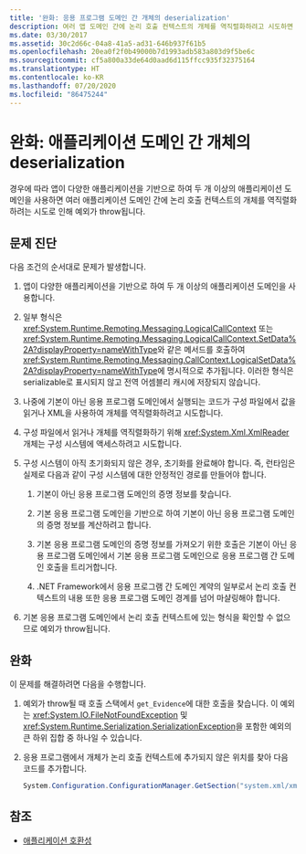```yaml
---
title: '완화: 응용 프로그램 도메인 간 개체의 deserialization'
description: 여러 앱 도메인 간에 논리 호출 컨텍스트의 개체를 역직렬화하려고 시도하면 예외가 throw되는 문제를 진단하고 완화하는 방법에 대해 알아봅니다.
ms.date: 03/30/2017
ms.assetid: 30c2d66c-04a8-41a5-ad31-646b937f61b5
ms.openlocfilehash: 20ea0f2f0b49000b7d1993adb583a803d9f5be6c
ms.sourcegitcommit: cf5a800a33de64d0aad6d115ffcc935f32375164
ms.translationtype: HT
ms.contentlocale: ko-KR
ms.lasthandoff: 07/20/2020
ms.locfileid: "86475244"
---
```

# <a name="mitigation-deserialization-of-objects-across-app-domains"></a>완화: 애플리케이션 도메인 간 개체의 deserialization
경우에 따라 앱이 다양한 애플리케이션을 기반으로 하여 두 개 이상의 애플리케이션 도메인을 사용하면 여러 애플리케이션 도메인 간에 논리 호출 컨텍스트의 개체를 역직렬화하려는 시도로 인해 예외가 throw됩니다.  
  
## <a name="diagnosing-the-issue"></a>문제 진단  
 다음 조건의 순서대로 문제가 발생합니다.  
  
1. 앱이 다양한 애플리케이션을 기반으로 하여 두 개 이상의 애플리케이션 도메인을 사용합니다.  
  
2. 일부 형식은 <xref:System.Runtime.Remoting.Messaging.LogicalCallContext> 또는 <xref:System.Runtime.Remoting.Messaging.LogicalCallContext.SetData%2A?displayProperty=nameWithType>와 같은 메서드를 호출하여 <xref:System.Runtime.Remoting.Messaging.CallContext.LogicalSetData%2A?displayProperty=nameWithType>에 명시적으로 추가됩니다. 이러한 형식은 serializable로 표시되지 않고 전역 어셈블리 캐시에 저장되지 않습니다.  
  
3. 나중에 기본이 아닌 응용 프로그램 도메인에서 실행되는 코드가 구성 파일에서 값을 읽거나 XML을 사용하여 개체를 역직렬화하려고 시도합니다.  
  
4. 구성 파일에서 읽거나 개체를 역직렬화하기 위해 <xref:System.Xml.XmlReader> 개체는 구성 시스템에 액세스하려고 시도합니다.  
  
5. 구성 시스템이 아직 초기화되지 않은 경우, 초기화를 완료해야 합니다. 즉, 런타임은 실제로 다음과 같이 구성 시스템에 대한 안정적인 경로를 만들어야 합니다.  
  
    1. 기본이 아닌 응용 프로그램 도메인의 증명 정보를 찾습니다.  
  
    2. 기본 응용 프로그램 도메인을 기반으로 하여 기본이 아닌 응용 프로그램 도메인의 증명 정보를 계산하려고 합니다.  
  
    3. 기본 응용 프로그램 도메인의 증명 정보를 가져오기 위한 호출은 기본이 아닌 응용 프로그램 도메인에서 기본 응용 프로그램 도메인으로 응용 프로그램 간 도메인 호출을 트리거합니다.  
  
    4. .NET Framework에서 응용 프로그램 간 도메인 계약의 일부로서 논리 호출 컨텍스트의 내용 또한 응용 프로그램 도메인 경계를 넘어 마샬링해야 합니다.  
  
6. 기본 응용 프로그램 도메인에서 논리 호출 컨텍스트에 있는 형식을 확인할 수 없으므로 예외가 throw됩니다.  
  
## <a name="mitigation"></a>완화  
 이 문제를 해결하려면 다음을 수행합니다.  
  
1. 예외가 throw될 때 호출 스택에서 `get_Evidence`에 대한 호출을 찾습니다. 이 예외는 <xref:System.IO.FileNotFoundException> 및 <xref:System.Runtime.Serialization.SerializationException>을 포함한 예외의 큰 하위 집합 중 하나일 수 있습니다.  
  
2. 응용 프로그램에서 개체가 논리 호출 컨텍스트에 추가되지 않은 위치를 찾아 다음 코드를 추가합니다.  
  
    ```csharp
    System.Configuration.ConfigurationManager.GetSection("system.xml/xmlReader");  
    ```
  
## <a name="see-also"></a>참조

- [애플리케이션 호환성](application-compatibility.md)
